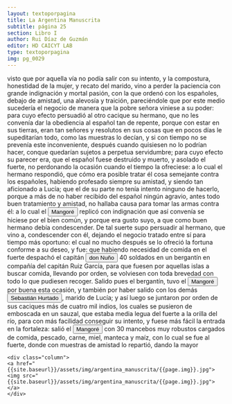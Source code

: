```yaml
---
layout: textoporpagina
title: La Argentina Manuscrita
subtitle: página 25
section: Libro I
author: Rui Díaz de Guzmán
editor: HD CAICYT LAB
type: textoporpagina
img: pg_0029
---
```


<div class="row">
    <div class="column">
visto que por aquella vía no podía salir con su intento, y la compostura, honestidad de la mujer, y recato del marido, vino a perder la paciencia con grande indignación y mortal pasión, con la que ordenó con los españoles, debajo de amistad, una alevosía y traición, pareciéndole que por este medio sucedería el negocio de manera que la pobre señora viniese a su poder: para cuyo efecto persuadió al otro cacique su hermano, que no les convenía dar la obediencia al español tan de repente, porque con estar en sus tierras, eran tan señores y resolutos en sus cosas que en pocos días le supeditarían todo, como las muestras lo decían, y si con tiempo no se prevenía este inconveniente, después cuando quisiesen no lo podrían hacer, conque quedarían sujetos a perpetua servidumbre; para cuyo efecto su parecer era, que el español fuese destruido y muerto, y asolado el fuerte, no perdonando la ocasión cuando el tiempo la ofreciese: a lo cual el hermano respondió, que cómo era posible tratar él cosa semejante contra los españoles, habiendo profesado siempre su amistad, y siendo tan aficionado a Lucía; que el de su parte no tenía intento ninguno de hacerlo, porque a más de no haber recibido del español ningún agravio, antes todo buen tratamiento y amistad, no hallaba causa para tomar las armas contra él: a lo cual el <button class="balloon" data-balloon-pos="up" data-balloon-length="large" data-balloon="Cacique de la tribu de los Coronda">Mangoré</button> replicó con indignación que así convenía se hiciese por el bien común, y porque era gusto suyo, a que como buen hermano debía condescender. De tal suerte supo persuadir al hermano, que vino a, condescender con él, dejando el negocio tratado entre sí para tiempo más oportuno: el cual no mucho después se lo ofreció la fortuna conforme a su deseo, y fue: que habiendo necesidad de comida en el fuerte despachó el capitán <button class="balloon" data-balloon-pos="up" data-balloon-length="large" data-balloon="El capitán que en la historia de Lucía Miranda, estaba al frente de Sancti Spiritus tras la salida de Sebastián Caboto de la región.">don Nuño</button> 40 soldados en un bergantín en compañía del capitán Ruiz García, para que fuesen por aquellas islas a buscar comida, llevando por orden, se volviesen con toda brevedad con todo lo que pudiesen recoger. Salido pues el bergantín, tuvo el <button class="balloon" data-balloon-pos="up" data-balloon-length="large" data-balloon="Cacique de la tribu de los Coronda">Mangoré</button> por buena esta ocasión, y también por haber salido con los demás <button class="balloon" data-balloon-pos="up" data-balloon-length="large" data-balloon="Soldado español">Sebastián Hurtado</button>, marido de Lucía; y así luego se juntaron por orden de sus caciques más de cuatro mil indios, los cuales se pusieron de emboscada en un sauzal, que estaba media legua del fuerte a la orilla del río, para con más facilidad conseguir su intento, y fuese más fácil la entrada en la fortaleza: salió el <button class="balloon" data-balloon-pos="up" data-balloon-length="large" data-balloon="Cacique de la tribu de los Coronda">Mangoré</button> con 30 mancebos muy robustos cargados de comida, pescado, carne, miel, manteca y maíz, con lo cual se fue al fuerte, donde con muestras de amistad lo repartió, dando la mayor     </div>

    <div class="column">
    <a href="{{site.baseurl}}/assets/img/argentina_manuscrita/{{page.img}}.jpg"><img src="{{site.baseurl}}/assets/img/argentina_manuscrita/{{page.img}}.jpg"></a>
    </div>
</div>